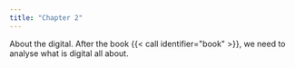 ```yaml
---
title: "Chapter 2"
---
```

About the digital.
After the book {{< call identifier="book" >}}, we need to analyse what is digital all about.

